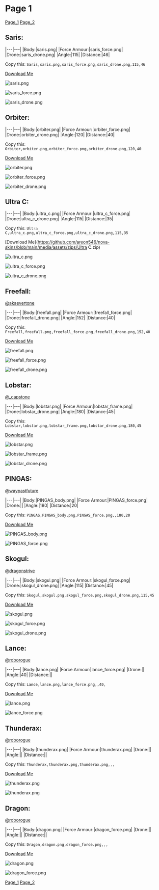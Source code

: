 # Page 1

[Page_1](./Page_0.html)
[Page_2](./Page_0.html)

## **Saris**:



|---|---|
|Body:|saris.png|
|Force Armour:|saris_force.png|
|Drone:|saris_drone.png|
|Angle:|115|
|Distance:|46|

Copy this: `Saris,saris.png,saris_force.png,saris_drone.png,115,46`

[Download Me](https://github.com/areon546/nova-skins/blob/main/media/assets/zips/Saris.zip)


![saris.png](https://github.com/areon546/nova-skins/blob/main/media/custom_skins/saris.png)

![saris_force.png](https://github.com/areon546/nova-skins/blob/main/media/custom_skins/saris_force.png)


![saris_drone.png](https://github.com/areon546/nova-skins/blob/main/media/custom_skins/saris_drone.png)



## **Orbiter**:



|---|---|
|Body:|orbiter.png|
|Force Armour:|orbiter_force.png|
|Drone:|orbiter_drone.png|
|Angle:|120|
|Distance:|40|

Copy this: `Orbiter,orbiter.png,orbiter_force.png,orbiter_drone.png,120,40`

[Download Me](https://github.com/areon546/nova-skins/blob/main/media/assets/zips/Orbiter.zip)


![orbiter.png](https://github.com/areon546/nova-skins/blob/main/media/custom_skins/orbiter.png)

![orbiter_force.png](https://github.com/areon546/nova-skins/blob/main/media/custom_skins/orbiter_force.png)


![orbiter_drone.png](https://github.com/areon546/nova-skins/blob/main/media/custom_skins/orbiter_drone.png)



## **Ultra C**:



|---|---|
|Body:|ultra_c.png|
|Force Armour:|ultra_c_force.png|
|Drone:|ultra_c_drone.png|
|Angle:|115|
|Distance:|35|

Copy this: `Ultra C,ultra_c.png,ultra_c_force.png,ultra_c_drone.png,115,35`

[Download Me](https://github.com/areon546/nova-skins/blob/main/media/assets/zips/Ultra C.zip)


![ultra_c.png](https://github.com/areon546/nova-skins/blob/main/media/custom_skins/ultra_c.png)

![ultra_c_force.png](https://github.com/areon546/nova-skins/blob/main/media/custom_skins/ultra_c_force.png)


![ultra_c_drone.png](https://github.com/areon546/nova-skins/blob/main/media/custom_skins/ultra_c_drone.png)



## **Freefall**:
[@akaevertone](https://discord.com/users/235458820845862912)


|---|---|
|Body:|freefall.png|
|Force Armour:|freefall_force.png|
|Drone:|freefall_drone.png|
|Angle:|152|
|Distance:|40|

Copy this: `Freefall,freefall.png,freefall_force.png,freefall_drone.png,152,40`

[Download Me](https://github.com/areon546/nova-skins/blob/main/media/assets/zips/Freefall.zip)


![freefall.png](https://github.com/areon546/nova-skins/blob/main/media/custom_skins/freefall.png)

![freefall_force.png](https://github.com/areon546/nova-skins/blob/main/media/custom_skins/freefall_force.png)


![freefall_drone.png](https://github.com/areon546/nova-skins/blob/main/media/custom_skins/freefall_drone.png)



## **Lobstar**:
[@_capstone](https://discord.com/users/551431332253794304)


|---|---|
|Body:|lobstar.png|
|Force Armour:|lobstar_frame.png|
|Drone:|lobstar_drone.png|
|Angle:|180|
|Distance:|45|

Copy this: `Lobstar,lobstar.png,lobstar_frame.png,lobstar_drone.png,180,45`

[Download Me](https://github.com/areon546/nova-skins/blob/main/media/assets/zips/Lobstar.zip)


![lobstar.png](https://github.com/areon546/nova-skins/blob/main/media/custom_skins/lobstar.png)

![lobstar_frame.png](https://github.com/areon546/nova-skins/blob/main/media/custom_skins/lobstar_frame.png)


![lobstar_drone.png](https://github.com/areon546/nova-skins/blob/main/media/custom_skins/lobstar_drone.png)



## **PINGAS**:
[@waypastfuture](https://discord.com/users/128605704813543424)


|---|---|
|Body:|PINGAS_body.png|
|Force Armour:|PINGAS_force.png|
|Drone:||
|Angle:|180|
|Distance:|20|

Copy this: `PINGAS,PINGAS_body.png,PINGAS_force.png,,180,20`

[Download Me](https://github.com/areon546/nova-skins/blob/main/media/assets/zips/PINGAS.zip)


![PINGAS_body.png](https://github.com/areon546/nova-skins/blob/main/media/custom_skins/PINGAS_body.png)

![PINGAS_force.png](https://github.com/areon546/nova-skins/blob/main/media/custom_skins/PINGAS_force.png)




## **Skogul**:
[@dragonstrive](https://discord.com/users/273142382181220353)


|---|---|
|Body:|skogul.png|
|Force Armour:|skogul_force.png|
|Drone:|skogul_drone.png|
|Angle:|115|
|Distance:|45|

Copy this: `Skogul,skogul.png,skogul_force.png,skogul_drone.png,115,45`

[Download Me](https://github.com/areon546/nova-skins/blob/main/media/assets/zips/Skogul.zip)


![skogul.png](https://github.com/areon546/nova-skins/blob/main/media/custom_skins/skogul.png)

![skogul_force.png](https://github.com/areon546/nova-skins/blob/main/media/custom_skins/skogul_force.png)


![skogul_drone.png](https://github.com/areon546/nova-skins/blob/main/media/custom_skins/skogul_drone.png)



## **Lance**:
[@roborogue](https://discord.com/users/690525302312534058)


|---|---|
|Body:|lance.png|
|Force Armour:|lance_force.png|
|Drone:||
|Angle:|40|
|Distance:||

Copy this: `Lance,lance.png,lance_force.png,,40,`

[Download Me](https://github.com/areon546/nova-skins/blob/main/media/assets/zips/Lance.zip)


![lance.png](https://github.com/areon546/nova-skins/blob/main/media/custom_skins/lance.png)

![lance_force.png](https://github.com/areon546/nova-skins/blob/main/media/custom_skins/lance_force.png)




## **Thunderax**:
[@roborogue](https://discord.com/users/690525302312534058)


|---|---|
|Body:|thunderax.png|
|Force Armour:|thunderax.png|
|Drone:||
|Angle:||
|Distance:||

Copy this: `Thunderax,thunderax.png,thunderax.png,,,`

[Download Me](https://github.com/areon546/nova-skins/blob/main/media/assets/zips/Thunderax.zip)


![thunderax.png](https://github.com/areon546/nova-skins/blob/main/media/custom_skins/thunderax.png)

![thunderax.png](https://github.com/areon546/nova-skins/blob/main/media/custom_skins/thunderax.png)




## **Dragon**:
[@roborogue](https://discord.com/users/690525302312534058)


|---|---|
|Body:|dragon.png|
|Force Armour:|dragon_force.png|
|Drone:||
|Angle:||
|Distance:||

Copy this: `Dragon,dragon.png,dragon_force.png,,,`

[Download Me](https://github.com/areon546/nova-skins/blob/main/media/assets/zips/Dragon.zip)


![dragon.png](https://github.com/areon546/nova-skins/blob/main/media/custom_skins/dragon.png)

![dragon_force.png](https://github.com/areon546/nova-skins/blob/main/media/custom_skins/dragon_force.png)



[Page_1](./Page_0.html)
[Page_2](./Page_0.html)